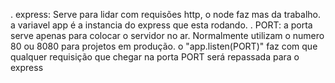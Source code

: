 . express:
Serve para lidar com requisões http, o node faz mas da trabalho. a variavel app é a instancia do express que esta rodando.
. PORT:
a porta serve apenas para colocar o servidor no ar. Normalmente utilizam o numero 80 ou 8080 para projetos em produção. o "app.listen(PORT)" faz com que qualquer requisição que chegar na porta PORT será repassada para o express
